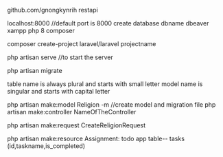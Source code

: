 github.com/gnongkynrih
restapi

localhost:8000 //default port is 8000
create database dbname
dbeaver
xampp php 8
composer

composer create-project laravel/laravel projectname

php artisan serve //to start the server

php artisan migrate

table name is always plural and starts with small letter
model name is singular and starts with capital letter

php artisan make:model Religion -m //create model and migration file
php artisan make:controller NameOfTheController

php artisan make:request CreateReligionRequest

php artisan make:resource
Assignment:
todo app
table-- tasks (id,taskname,is_completed)
